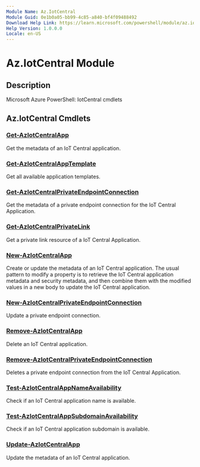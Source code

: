 ```yaml
---
Module Name: Az.IotCentral
Module Guid: 0e1b0a05-bb99-4c85-a840-bf4f09488492
Download Help Link: https://learn.microsoft.com/powershell/module/az.iotcentral
Help Version: 1.0.0.0
Locale: en-US
---
```


# Az.IotCentral Module
## Description
Microsoft Azure PowerShell: IotCentral cmdlets

## Az.IotCentral Cmdlets
### [Get-AzIotCentralApp](Get-AzIotCentralApp.md)
Get the metadata of an IoT Central application.

### [Get-AzIotCentralAppTemplate](Get-AzIotCentralAppTemplate.md)
Get all available application templates.

### [Get-AzIotCentralPrivateEndpointConnection](Get-AzIotCentralPrivateEndpointConnection.md)
Get the metadata of a private endpoint connection for the IoT Central Application.

### [Get-AzIotCentralPrivateLink](Get-AzIotCentralPrivateLink.md)
Get a private link resource of a IoT Central Application.

### [New-AzIotCentralApp](New-AzIotCentralApp.md)
Create or update the metadata of an IoT Central application.
The usual pattern to modify a property is to retrieve the IoT Central application metadata and security metadata, and then combine them with the modified values in a new body to update the IoT Central application.

### [New-AzIotCentralPrivateEndpointConnection](New-AzIotCentralPrivateEndpointConnection.md)
Update a private endpoint connection.

### [Remove-AzIotCentralApp](Remove-AzIotCentralApp.md)
Delete an IoT Central application.

### [Remove-AzIotCentralPrivateEndpointConnection](Remove-AzIotCentralPrivateEndpointConnection.md)
Deletes a private endpoint connection from the IoT Central Application.

### [Test-AzIotCentralAppNameAvailability](Test-AzIotCentralAppNameAvailability.md)
Check if an IoT Central application name is available.

### [Test-AzIotCentralAppSubdomainAvailability](Test-AzIotCentralAppSubdomainAvailability.md)
Check if an IoT Central application subdomain is available.

### [Update-AzIotCentralApp](Update-AzIotCentralApp.md)
Update the metadata of an IoT Central application.

